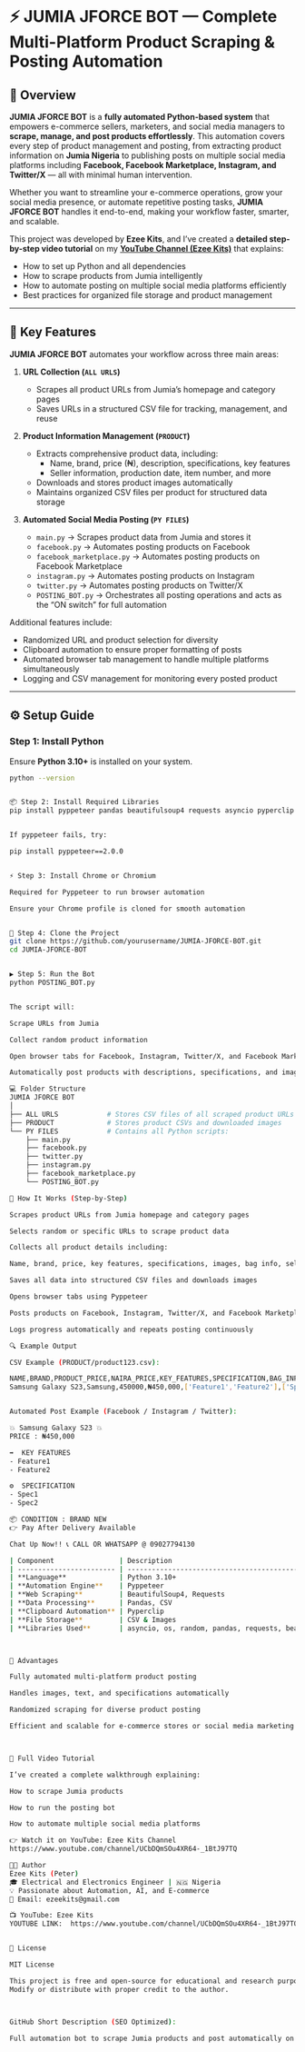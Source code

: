 # ⚡ JUMIA JFORCE BOT — Complete Multi-Platform Product Scraping & Posting Automation

## 🧠 Overview
**JUMIA JFORCE BOT** is a **fully automated Python-based system** that empowers e-commerce sellers, marketers, and social media managers to **scrape, manage, and post products effortlessly**. This automation covers every step of product management and posting, from extracting product information on **Jumia Nigeria** to publishing posts on multiple social media platforms including **Facebook, Facebook Marketplace, Instagram, and Twitter/X** — all with minimal human intervention.  

Whether you want to streamline your e-commerce operations, grow your social media presence, or automate repetitive posting tasks, **JUMIA JFORCE BOT** handles it end-to-end, making your workflow faster, smarter, and scalable.

This project was developed by **Ezee Kits**, and I’ve created a **detailed step-by-step video tutorial** on my **[YouTube Channel (Ezee Kits)](https://www.youtube.com/@Ezee_Kits)** that explains:  
- How to set up Python and all dependencies  
- How to scrape products from Jumia intelligently  
- How to automate posting on multiple social media platforms efficiently  
- Best practices for organized file storage and product management  

---

## 🎯 Key Features
**JUMIA JFORCE BOT** automates your workflow across three main areas:  

1. **URL Collection (`ALL URLS`)**
   - Scrapes all product URLs from Jumia’s homepage and category pages  
   - Saves URLs in a structured CSV file for tracking, management, and reuse  

2. **Product Information Management (`PRODUCT`)**
   - Extracts comprehensive product data, including:  
     - Name, brand, price (₦), description, specifications, key features  
     - Seller information, production date, item number, and more  
   - Downloads and stores product images automatically  
   - Maintains organized CSV files per product for structured data storage  

3. **Automated Social Media Posting (`PY FILES`)**
   - `main.py` → Scrapes product data from Jumia and stores it  
   - `facebook.py` → Automates posting products on Facebook  
   - `facebook_marketplace.py` → Automates posting products on Facebook Marketplace  
   - `instagram.py` → Automates posting products on Instagram  
   - `twitter.py` → Automates posting products on Twitter/X  
   - `POSTING_BOT.py` → Orchestrates all posting operations and acts as the “ON switch” for full automation  

Additional features include:  
- Randomized URL and product selection for diversity  
- Clipboard automation to ensure proper formatting of posts  
- Automated browser tab management to handle multiple platforms simultaneously  
- Logging and CSV management for monitoring every posted product  

---

## ⚙️ Setup Guide

### Step 1: Install Python
Ensure **Python 3.10+** is installed on your system.  
```bash
python --version


📦 Step 2: Install Required Libraries
pip install pyppeteer pandas beautifulsoup4 requests asyncio pyperclip


If pyppeteer fails, try:

pip install pyppeteer==2.0.0


⚡ Step 3: Install Chrome or Chromium

Required for Pyppeteer to run browser automation

Ensure your Chrome profile is cloned for smooth automation


🧮 Step 4: Clone the Project
git clone https://github.com/yourusername/JUMIA-JFORCE-BOT.git
cd JUMIA-JFORCE-BOT


▶️ Step 5: Run the Bot
python POSTING_BOT.py


The script will:

Scrape URLs from Jumia

Collect random product information

Open browser tabs for Facebook, Instagram, Twitter/X, and Facebook Marketplace

Automatically post products with descriptions, specifications, and images

💻 Folder Structure
JUMIA JFORCE BOT
│
├── ALL URLS            # Stores CSV files of all scraped product URLs
├── PRODUCT             # Stores product CSVs and downloaded images
└── PY FILES            # Contains all Python scripts:
    ├── main.py
    ├── facebook.py
    ├── twitter.py
    ├── instagram.py
    ├── facebook_marketplace.py
    └── POSTING_BOT.py

🧠 How It Works (Step-by-Step)

Scrapes product URLs from Jumia homepage and category pages

Selects random or specific URLs to scrape product data

Collects all product details including:

Name, brand, price, key features, specifications, images, bag info, seller info, production date

Saves all data into structured CSV files and downloads images

Opens browser tabs using Pyppeteer

Posts products on Facebook, Instagram, Twitter/X, and Facebook Marketplace

Logs progress automatically and repeats posting continuously

🔍 Example Output

CSV Example (PRODUCT/product123.csv):

NAME,BRAND,PRODUCT_PRICE,NAIRA_PRICE,KEY_FEATURES,SPECIFICATION,BAG_INFO,SELLER_INFO,PRODUCT_PIC_URLS
Samsung Galaxy S23,Samsung,450000,₦450,000,['Feature1','Feature2'],['Spec1','Spec2'],0,['Seller1'],[['path/pic_0.jpg','path/pic_1.jpg']]


Automated Post Example (Facebook / Instagram / Twitter):

💥 Samsung Galaxy S23 💥
PRICE : ₦450,000

➡️  KEY FEATURES
- Feature1
- Feature2

⚙️  SPECIFICATION
- Spec1
- Spec2

📦 CONDITION : BRAND NEW
👉 Pay After Delivery Available

Chat Up Now!! 📞 CALL OR WHATSAPP @ 09027794130

| Component                | Description                                                                 |
| ------------------------ | --------------------------------------------------------------------------- |
| **Language**             | Python 3.10+                                                                |
| **Automation Engine**    | Pyppeteer                                                                   |
| **Web Scraping**         | BeautifulSoup4, Requests                                                    |
| **Data Processing**      | Pandas, CSV                                                                 |
| **Clipboard Automation** | Pyperclip                                                                   |
| **File Storage**         | CSV & Images                                                                |
| **Libraries Used**       | asyncio, os, random, pandas, requests, beautifulsoup4, pyppeteer, pyperclip |



📱 Advantages

Fully automated multi-platform product posting

Handles images, text, and specifications automatically

Randomized scraping for diverse product posting

Efficient and scalable for e-commerce stores or social media marketing



🎥 Full Video Tutorial

I’ve created a complete walkthrough explaining:

How to scrape Jumia products

How to run the posting bot

How to automate multiple social media platforms

👉 Watch it on YouTube: Ezee Kits Channel 
https://www.youtube.com/channel/UCbDQmSOu4XR64-_1BtJ97TQ

👨‍💻 Author
Ezee Kits (Peter)
🎓 Electrical and Electronics Engineer | 🇳🇬 Nigeria
💡 Passionate about Automation, AI, and E-commerce
📧 Email: ezeekits@gmail.com

📺 YouTube: Ezee Kits
YOUTUBE LINK:  https://www.youtube.com/channel/UCbDQmSOu4XR64-_1BtJ97TQ


📜 License

MIT License

This project is free and open-source for educational and research purposes.
Modify or distribute with proper credit to the author.



GitHub Short Description (SEO Optimized):

Full automation bot to scrape Jumia products and post automatically on Facebook, Instagram, Twitter/X, and Facebook Marketplace using Python and Pyppeteer.
